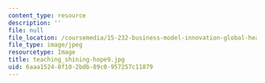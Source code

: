 ```yaml
---
content_type: resource
description: ''
file: null
file_location: /coursemedia/15-232-business-model-innovation-global-health-in-frontier-markets-fall-2013/6aaa15248f102bdb89c0957257c11879_teaching_shining-hope9.jpg
file_type: image/jpeg
resourcetype: Image
title: teaching_shining-hope9.jpg
uid: 6aaa1524-8f10-2bdb-89c0-957257c11879
---
```

